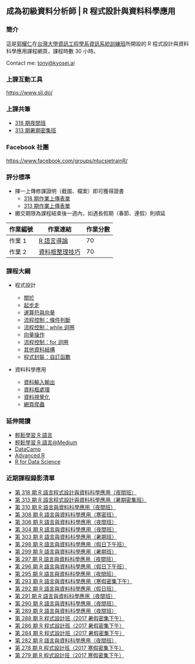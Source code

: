 ## 成為初級資料分析師 | R 程式設計與資料科學應用

### 簡介

這是[郭耀仁](https://www.facebook.com/yaojen.kuo.1)在[台灣大學資訊工程學系資訊系統訓練班](https://www.csie.ntu.edu.tw/train/)所開設的 R 程式設計與資料科學應用課程網頁，課程時數 30 小時。

Contact me: <tony@kyosei.ai>

### 上課互動工具

<https://www.sli.do/>

### 上課共筆

- [318 期夜間班](https://colab.research.google.com/drive/1T7msK6WoELlaM61B_ygwHz5GLWMzTCVG)
- [313 期暑期密集班](https://colab.research.google.com/drive/1fTmlikQzTh2VO64dM8VeLJf4_BPniEBu)

### Facebook 社團

<https://www.facebook.com/groups/ntucsietrainR/>

### 評分標準

- 擇一上傳修課證明（截圖、檔案）即可獲得證書
    - [318 期作業上傳表單](https://forms.gle/sZCUe2oudsvosB4U9)
    - [313 期作業上傳表單](https://forms.gle/ehFY6h9auEVBSUC19)
- 繳交期限為課程結束後一週內，如遇長假期（春節、連假）則順延

|作業編號|作業連結|作業分數|
|-------|------|-------|
|作業 1|[R 語言導論](https://www.datacamp.com/community/open-courses/r-%E8%AA%9E%E8%A8%80%E5%B0%8E%E8%AB%96?tap_a=5644-dce66f&tap_s=194899-1fb421)|70|
|作業 2|[資料框整理技巧](https://www.datacamp.com/community/open-courses/%E8%B3%87%E6%96%99%E6%A1%86%E6%95%B4%E7%90%86%E6%8A%80%E5%B7%A7?tap_a=5644-dce66f&tap_s=194899-1fb421)|70|

### 課程大綱

- 程式設計

    - [關於](00-about.slides.html)
    - [起步走](01-getting-started.slides.html)
    - [運算符與向量](02-operators-and-basic-vector-types.slides.html)
    - [流程控制：條件判斷](03-control-flow-conditionals.slides.html)
    - [流程控制：while 迴圈](04-control-flow-while.slides.html)
    - [向量操作](05-vector-manipulation.slides.html)
    - [流程控制：for 迴圈](06-control-flow-for.slides.html)
    - [其他資料結構](07-other-data-structures.slides.html)
    - [程式封裝：自訂函數](08-functions.slides.html)

- 資料科學應用
    - [資料輸入輸出](09-data-io.slides.html)
    - [資料框處理](10-dataframe-manipulation.slides.html)
    - [資料視覺化](11-data-visualization.slides.html)
    - [網頁爬蟲](12-web-scraping.slides.html)

### 延伸閱讀

- [輕鬆學習 R 語言](https://www.datainpoint.com/r-essentials/)
- [輕鬆學習 R 語言@Medium](https://medium.com/datainpoint/r-essentials/home)
- [DataCamp](https://www.datacamp.com/courses/tech:python?tap_a=5644-dce66f&tap_s=194899-1fb421)
- [Advanced R](https://adv-r.hadley.nz/)
- [R for Data Science](https://r4ds.had.co.nz/)

### 近期課程錄影清單

- [第 318 期 R 語言程式設計與資料科學應用（夜間班）](https://www.youtube.com/playlist?list=PLEq7iw5uOtuVp7Ja4d4JqXVIsSiSUDXwo)
- [第 313 期 R 語言程式設計與資料科學應用（暑期密集班）](https://www.youtube.com/playlist?list=PLEq7iw5uOtuVD43REeVE4lIIFq4INd3l-)
- [第 310 期 R 語言與資料科學應用（夜間班）](https://www.youtube.com/playlist?list=PLEq7iw5uOtuWhTkC4bL8txz9xlZPD93XM)
- [第 308 期 R 語言與資料科學應用（寒密班）](https://www.youtube.com/playlist?list=PLEq7iw5uOtuXJerOau2Yzcra6QPukcPKf)
- [第 306 期 R 語言與資料科學應用（夜間班）](https://www.youtube.com/playlist?list=PLEq7iw5uOtuVNOPXiHidLd4bn-A30oeAY)
- [第 304 期 R 語言與資料科學應用（夜間班）](https://www.youtube.com/playlist?list=PLEq7iw5uOtuUduyt364zf5WZUra6Ba-K9)
- [第 303 期 R 語言與資料科學應用（暑期班）](https://www.youtube.com/playlist?list=PLEq7iw5uOtuX8bRwOSWrdk_ietdR2IGHD)
- [第 298 期 R 語言與資料科學應用（假日下午班）](https://www.youtube.com/playlist?list=PLEq7iw5uOtuXCkDZsVkscgvKADwiedIse)
- [第 299 期 R 語言與資料科學應用（暑期班）](https://www.youtube.com/playlist?list=PLEq7iw5uOtuUdO3kIGUzYn7iS-4TKNb_x)
- [第 297 期 R 語言與資料科學應用（夜間班）](https://www.youtube.com/playlist?list=PLEq7iw5uOtuULcetxePwDdPf8e6RCDgpO)
- [第 296 期 R 語言與資料科學應用（假日下午班）](https://www.youtube.com/playlist?list=PLEq7iw5uOtuWqBju13V7RBsc1VBdw16Ak)
- [第 295 期 R 語言與資料科學應用（夜間班）](https://www.youtube.com/playlist?list=PLEq7iw5uOtuWUqdl7bk29AFSUHBoWaid_)
- [第 293 期 R 語言與資料科學應用（寒假密集下午）](https://www.youtube.com/playlist?list=PLEq7iw5uOtuWte5L9o1zYKcMxXsxfT6e2)
- [第 292 期 R 語言與資料科學應用（假日班）](https://www.youtube.com/playlist?list=PLEq7iw5uOtuXzmLjv3EWN6jn6ACbHqPCE)
- [第 291 期 R 語言與資料科學應用（夜間班）](https://www.youtube.com/playlist?list=PLEq7iw5uOtuVtAwJWiYse6NQ8o_qUYNro)
- [第 290 期 R 語言與資料科學應用（夜間班）](https://www.youtube.com/playlist?list=PLEq7iw5uOtuXsxvEmFsVOApHWtKPcIFHg)
- [第 289 期 R 語言與資料科學應用（夜間班）](https://www.youtube.com/playlist?list=PLEq7iw5uOtuU6LtlobgRQEPL9Tq0WUSgW)
- [第 288 期 R 程式設計班（2017 暑假密集下午）](https://www.youtube.com/playlist?list=PLEq7iw5uOtuUohqM7lU6phqk_QGpvWWtV)
- [第 286 期 R 程式設計班（2017 暑假密集下午）](https://www.youtube.com/playlist?list=PLEq7iw5uOtuXZV4l1MA9MhmS3CObiuD-a)
- [第 284 期 R 程式設計班（2017 暑假密集下午）](https://www.youtube.com/playlist?list=PLEq7iw5uOtuWG55M8W-eu6J8cs4WdUDK_)
- [第 282 期 R 語言與資料科學應用（夜間班）](https://www.youtube.com/playlist?list=PLEq7iw5uOtuWmLz0jYwQ3bb3f6ZOATgBx)
- [第 278 期 R 程式設計班（2017 寒假密集下午）](https://www.youtube.com/playlist?list=PLEq7iw5uOtuXlcMiPfg4bLt9U-YcRTYvM)
- [第 279 期 R 程式設計班（2017 寒假密集下午）](https://www.youtube.com/playlist?list=PLEq7iw5uOtuWHNS_KSeUWh4mror0QpDTW)